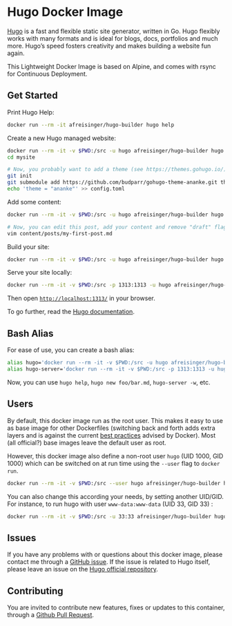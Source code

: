# Hugo Docker Image

[Hugo](https://gohugo.io/) is a fast and flexible static site generator, written in Go.
Hugo flexibly works with many formats and is ideal for blogs, docs, portfolios and much more.
Hugo’s speed fosters creativity and makes building a website fun again.

This Lightweight Docker Image is based on Alpine, and comes with rsync for Continuous Deployment.

## Get Started

Print Hugo Help:

```bash
docker run --rm -it afreisinger/hugo-builder hugo help
```

Create a new Hugo managed website:

```bash
docker run --rm -it -v $PWD:/src -u hugo afreisinger/hugo-builder hugo new site mysite
cd mysite

# Now, you probably want to add a theme (see https://themes.gohugo.io/):
git init
git submodule add https://github.com/budparr/gohugo-theme-ananke.git themes/ananke;
echo 'theme = "ananke"' >> config.toml
```

Add some content:

```bash
docker run --rm -it -v $PWD:/src -u hugo afreisinger/hugo-builder hugo new posts/my-first-post.md

# Now, you can edit this post, add your content and remove "draft" flag:
vim content/posts/my-first-post.md
```

Build your site:

```bash
docker run --rm -it -v $PWD:/src -u hugo afreisinger/hugo-builder hugo
```

Serve your site locally:

```bash
docker run --rm -it -v $PWD:/src -p 1313:1313 -u hugo afreisinger/hugo-builder hugo server -w --bind=0.0.0.0
```

Then open [`http://localhost:1313/`](http://localhost:1313/) in your browser.

To go further, read the [Hugo documentation](https://gohugo.io/documentation/).

## Bash Alias

For ease of use, you can create a bash alias:

```bash
alias hugo='docker run --rm -it -v $PWD:/src -u hugo afreisinger/hugo-builder hugo'
alias hugo-server='docker run --rm -it -v $PWD:/src -p 1313:1313 -u hugo afreisinger/hugo-builder hugo server --bind 0.0.0.0'
```

Now, you can use `hugo help`, `hugo new foo/bar.md`, `hugo-server -w`, etc.

## Users

By default, this docker image run as the root user. This makes it easy to use as base image for other Dockerfiles (switching back and forth adds extra layers and is against the current [best practices](https://docs.docker.com/engine/userguide/eng-image/dockerfile_best-practices/#user) advised by Docker). Most (all official?) base images leave the default user as root.

However, this docker image also define a non-root user `hugo` (UID 1000, GID 1000) which can be switched on at run time using the `--user` flag to `docker run`.

```bash
docker run --rm -it -v $PWD:/src --user hugo afreisinger/hugo-builder hugo
```

You can also change this according your needs, by setting another UID/GID. For instance, to run hugo with user `www-data:www-data` (UID 33, GID 33) :

```bash
docker run --rm -it -v $PWD:/src -u 33:33 afreisinger/hugo-builder hugo
```

## Issues

If you have any problems with or questions about this docker image, please contact me through a [GitHub issue](https://github.com/afreisinger/hugo-builder/issues).
If the issue is related to Hugo itself, please leave an issue on the [Hugo official repository](https://github.com/spf13/hugo).

## Contributing

You are invited to contribute new features, fixes or updates to this container, through a [Github Pull Request](https://github.com/afreisinger/hugo-builder/pulls).